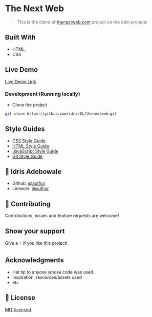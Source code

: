 # The Next Web

> This is the clone of [thenextweb.com](https://thenextweb.com "thenextweb.com") project on the odin projects 


## Built With

- HTML,
- CSS

## Live Demo

[Live Demo Link](https://livedemo.com)

### Development (Running locally)

- Clone the project

```bash
git clone https://github.com/idris01/thenextweb.git

```


## Style Guides

- [CSS Style Guide](http://udacity.github.io/frontend-nanodegree-styleguide/css.html)
- [HTML Style Guide](http://udacity.github.io/frontend-nanodegree-styleguide/index.html)
- [JavaScript Style Guide](http://udacity.github.io/frontend-nanodegree-styleguide/javascript.html)
- [Git Style Guide](https://udacity.github.io/git-styleguide/)

## 👤 Idris Adebowale

- Github: [@author](https://github.com/Idris01)
- Linkedin: [@author](https://www.linkedin.com/in/idris-adebowale-ab4208ab)

## 🤝 Contributing

Contributions, issues and feature requests are welcome!


## Show your support

Give a ⭐️ if you like this project!

## Acknowledgments

- Hat tip to anyone whose code was used
- Inspiration, resources/assets used
- etc

## 📝 License

[MIT licensed](./LICENSE).
